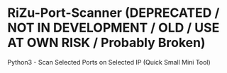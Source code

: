 # RiZu-Port-Scanner (DEPRECATED / NOT IN DEVELOPMENT / OLD / USE AT OWN RISK / Probably Broken)
Python3 - Scan Selected Ports on Selected IP (Quick Small Mini Tool)
